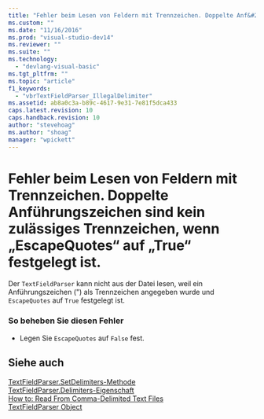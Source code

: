 ```yaml
---
title: "Fehler beim Lesen von Feldern mit Trennzeichen. Doppelte Anf&#252;hrungszeichen sind kein zul&#228;ssiges Trennzeichen, wenn „EscapeQuotes“ auf „True“ festgelegt ist. | Microsoft Docs"
ms.custom: ""
ms.date: "11/16/2016"
ms.prod: "visual-studio-dev14"
ms.reviewer: ""
ms.suite: ""
ms.technology: 
  - "devlang-visual-basic"
ms.tgt_pltfrm: ""
ms.topic: "article"
f1_keywords: 
  - "vbrTextFieldParser_IllegalDelimiter"
ms.assetid: ab8a0c3a-b89c-4617-9e31-7e81f5dca433
caps.latest.revision: 10
caps.handback.revision: 10
author: "stevehoag"
ms.author: "shoag"
manager: "wpickett"
---
```

# Fehler beim Lesen von Feldern mit Trennzeichen. Doppelte Anf&#252;hrungszeichen sind kein zul&#228;ssiges Trennzeichen, wenn „EscapeQuotes“ auf „True“ festgelegt ist.
Der `TextFieldParser` kann nicht aus der Datei lesen, weil ein Anführungszeichen \("\) als Trennzeichen angegeben wurde und `EscapeQuotes` auf `True` festgelegt ist.  
  
### So beheben Sie diesen Fehler  
  
-   Legen Sie `EscapeQuotes` auf `False` fest.  
  
## Siehe auch  
 [TextFieldParser.SetDelimiters\-Methode](http://msdn.microsoft.com/de-de/21fa40ec-5866-4d0e-9fd9-c708a190dcc9)   
 [TextFieldParser.Delimiters\-Eigenschaft](http://msdn.microsoft.com/de-de/4eb18f4d-3011-40a9-b668-be93eed0444f)   
 [How to: Read From Comma\-Delimited Text Files](../../visual-basic/developing-apps/programming/drives-directories-files/how-to-read-from-comma-delimited-text-files.md)   
 [TextFieldParser Object](../../visual-basic/language-reference/objects/textfieldparser-object.md)